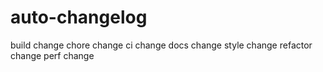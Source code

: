 # auto-changelog

build change
chore change
ci change
docs change
style change
refactor change
perf change